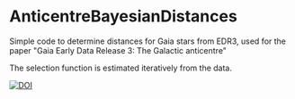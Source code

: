 # AnticentreBayesianDistances

Simple code to determine distances for Gaia stars from EDR3, used for the 
paper "Gaia Early Data Release 3: The Galactic anticentre"

The selection function is estimated iteratively from the data.

[![DOI](https://zenodo.org/badge/292520614.svg)](https://zenodo.org/badge/latestdoi/292520614)
